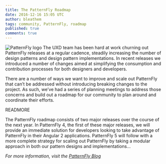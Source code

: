 ```yaml
---
title: The PatternFly Roadmap
date: 2016-12-16 15:05 UTC
author: bleathem
tags: community, PatternFly, roadmap
published: true
comments: true
---
```

![PatternFly logo](blog/patternfly.png) The UXD team has been hard at work churning out PatternFly releases at a regular cadence, steadily increasing the number of design patterns and design pattern implementations. In recent releases we introduced a number of changes aimed at simplifying the consumption and contribution processes for both designers and developers.

There are a number of ways we want to improve and scale out PatternFly that can’t be addressed without introducing breaking changes to the project. As such, we’ve had a series of planning meetings to address those concerns and build out a roadmap for our community to plan around and coordinate their efforts.

READMORE

The PatternFly roadmap consists of two major releases over the course of the next year. In PatternFly 4, the first of these major releases, we will provide an immediate solution for developers looking to take advantage of PatternFly in their Angular 2 applications. PatternFly 5 will follow with a more complete strategy for scaling out PatternFly by taking a modular approach in both our pattern designs and implementations...

*For more information, visit the [PatternFly Blog](https://blog.patternfly.org/the-patternfly-roadmap/)*
